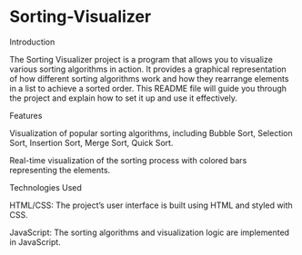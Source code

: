 # Sorting-Visualizer

Introduction

The Sorting Visualizer project is a program that allows you to visualize various sorting algorithms in action. It provides a graphical representation of how different sorting algorithms work and how they rearrange elements in a list to achieve a sorted order. This README file will guide you through the project and explain how to set it up and use it effectively.

Features

Visualization of popular sorting algorithms, including Bubble Sort, Selection Sort, Insertion Sort, Merge Sort, Quick Sort.

Real-time visualization of the sorting process with colored bars representing the elements.

Technologies Used

HTML/CSS: The project’s user interface is built using HTML and styled with CSS.

JavaScript: The sorting algorithms and visualization logic are implemented in JavaScript.
